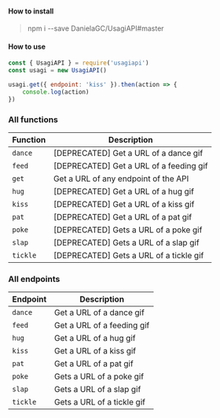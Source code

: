 #### How to install
> npm i --save DanielaGC/UsagiAPI#master

#### How to use

```js
const { UsagiAPI } = require('usagiapi')
const usagi = new UsagiAPI()

usagi.get({ endpoint: 'kiss' }).then(action => {
	console.log(action)
})
```
### All functions 

| Function | Description                             |
| -------- | -----------                             |
| `dance`  | [DEPRECATED] Get a URL of a dance gif   |
| `feed`   | [DEPRECATED] Get a URL of a feeding gif |
| `get`    | Get a URL of any endpoint of the API    |
| `hug`    | [DEPRECATED] Get a URL of a hug gif     |
| `kiss`   | [DEPRECATED] Get a URL of a kiss gif    |
| `pat`    | [DEPRECATED] Get a URL of a pat gif     |
| `poke`   | [DEPRECATED] Gets a URL of a poke gif   |
| `slap`   | [DEPRECATED] Gets a URL of a slap gif   |
| `tickle` | [DEPRECATED] Gets a URL of a tickle gif |

### All endpoints

| Endpoint | Description                |
| -------- | -----------                |
| `dance`  | Get a URL of a dance gif   |
| `feed`   | Get a URL of a feeding gif |
| `hug`    | Get a URL of a hug gif     |
| `kiss`   | Get a URL of a kiss gif    |
| `pat`    | Get a URL of a pat gif     |
| `poke`   | Gets a URL of a poke gif   |
| `slap`   | Gets a URL of a slap gif   |
| `tickle` | Gets a URL of a tickle gif |